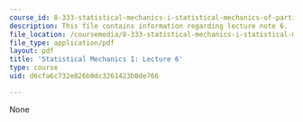 ```yaml
---
course_id: 8-333-statistical-mechanics-i-statistical-mechanics-of-particles-fall-2013
description: This file contains information regarding lecture note 6.
file_location: /coursemedia/8-333-statistical-mechanics-i-statistical-mechanics-of-particles-fall-2013/d6cfa6c732e826b0dc3261423b0de766_MIT8_333F13_Lec6.pdf
file_type: application/pdf
layout: pdf
title: 'Statistical Mechanics I: Lecture 6'
type: course
uid: d6cfa6c732e826b0dc3261423b0de766

---
```

None